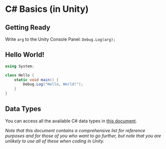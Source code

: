 # C# Basics (in Unity)

## Getting Ready

Write `arg` to the Unity Console Panel: `Debug.Log(arg);`


## Hello World!

``` cs
using System;

class Hello {
    static void main() {
        Debug.Log("Hello, World!");
    }
}
```

## Data Types

You can access all the available C# data types in [this document](./data_types.md).

*Note that this document contains a comprehensive list for reference purposes and for those of you who want to go further, but note that you are unlikely to use all of these when coding in Unity.*
